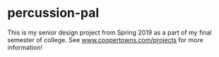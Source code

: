 # percussion-pal
This is my senior design project from Spring 2019 as a part of my final semester of college. See www.coopertowns.com/projects for more information!
